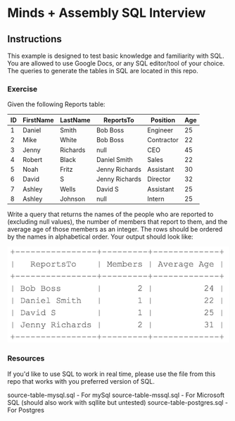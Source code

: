 # Minds + Assembly SQL Interview

## Instructions

This example is designed to test basic knowledge and familiarity with SQL. You are allowed to use Google Docs, or any SQL editor/tool of your choice. The queries to generate the tables in SQL are located in this repo. 

### Exercise

Given the following Reports table:

| ID | FirstName | LastName | ReportsTo      | Position   | Age |
|----|-----------|----------|----------------|------------|-----|
| 1  | Daniel    | Smith    | Bob Boss       | Engineer   | 25  |
| 2  | Mike      | White    | Bob Boss       | Contractor | 22  |
| 3  | Jenny     | Richards | null           | CEO        | 45  |
| 4  | Robert    | Black    | Daniel Smith   | Sales      | 22  |
| 5  | Noah      | Fritz    | Jenny Richards | Assistant  | 30  |
| 6  | David     | S        | Jenny Richards | Director   | 32  |
| 7  | Ashley    | Wells    | David S        | Assistant  | 25  |
| 8  | Ashley    | Johnson  | null           | Intern     | 25  |


Write a query that returns the names of the people who are reported to (excluding null values), the number of members that report to them, and the average age of those members as an integer. The rows should be ordered by the names in alphabetical order. Your output should look like:

![Expected Output](./ascii_member_count.png)

### Resources

If you'd like to use SQL to work in real time, please use the file from this repo that works with you preferred version of SQL. 

source-table-mysql.sql - For mySql
source-table-mssql.sql - For Microsoft SQL (should also work with sqllite but untested)
source-table-postgres.sql - For Postgres
